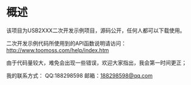 概述
=====
该项目为USB2XXX二次开发示例项目，源码公开，任何人都可以下载使用。

二次开发示例代码所使用到的API函数说明请访问：http://www.toomoss.com/help/index.htm

由于代码量较大，难免会出现一些错误，欢迎大家指出，我会第一时间更正；

我的联系方式：
QQ:188298598
邮箱：188298598@qq.com